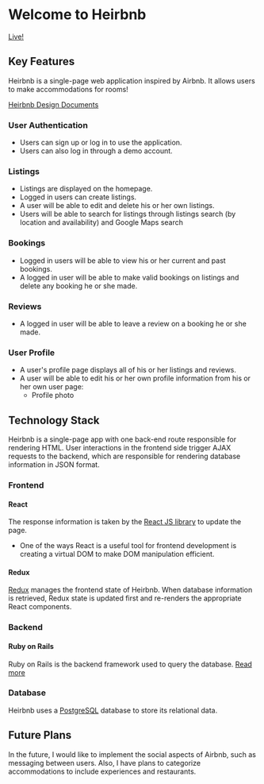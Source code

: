# Welcome to Heirbnb

[Live!](https://heirbeenbee.herokuapp.com)

## Key Features
Heirbnb is a single-page web application inspired by Airbnb. It allows users to make accommodations for rooms!

[Heirbnb Design Documents](https://github.com/kevinchen93/heirbnb/wiki/)

### User Authentication
  * Users can sign up or log in to use the application.
  * Users can also log in through a demo account.

### Listings
  * Listings are displayed on the homepage.
  * Logged in users can create listings.
  * A user will be able to edit and delete his or her own listings.
  * Users will be able to search for listings through listings search (by location and availability) and Google Maps search

### Bookings
  * Logged in users will be able to view his or her current and past bookings.
  * A logged in user will be able to make valid bookings on listings and delete any booking he or she made.

### Reviews
  * A logged in user will be able to leave a review on a booking he or she made.

### User Profile
  * A user's profile page displays all of his or her listings and reviews.
  * A user will be able to edit his or her own profile information from his or her own user page:
    * Profile photo

## Technology Stack
Heirbnb is a single-page app with one back-end route responsible for rendering HTML. User interactions in the frontend side trigger AJAX requests to the backend, which are responsible for rendering database information in JSON format.

### Frontend
#### React
The response information is taken by the [React JS library](https://reactjs.org/) to update the page.
  * One of the ways React is a useful tool for frontend development is creating a virtual DOM to make DOM manipulation efficient.

#### Redux
[Redux](https://redux.js.org/) manages the frontend state of Heirbnb. When database information is retrieved, Redux state is updated first and re-renders the appropriate React components.

### Backend

#### Ruby on Rails

Ruby on Rails is the backend framework used to query the database. [Read more](https://rubyonrails.org/)

### Database

Heirbnb uses a [PostgreSQL](https://www.postgresql.org/) database to store its relational data.

## Future Plans
In the future, I would like to implement the social aspects of Airbnb, such as messaging between users. Also, I have plans to categorize accommodations to include experiences and restaurants.
